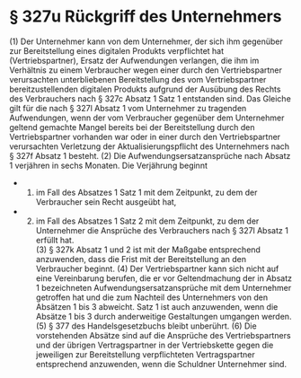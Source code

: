 # § 327u Rückgriff des Unternehmers
(1) Der Unternehmer kann von dem Unternehmer, der sich ihm gegenüber zur Bereitstellung eines digitalen Produkts verpflichtet hat (Vertriebspartner), Ersatz der Aufwendungen verlangen, die ihm im Verhältnis zu einem Verbraucher wegen einer durch den Vertriebspartner verursachten unterbliebenen Bereitstellung des vom Vertriebspartner bereitzustellenden digitalen Produkts aufgrund der Ausübung des Rechts des Verbrauchers nach § 327c Absatz 1 Satz 1 entstanden sind. Das Gleiche gilt für die nach § 327l Absatz 1 vom Unternehmer zu tragenden Aufwendungen, wenn der vom Verbraucher gegenüber dem Unternehmer geltend gemachte Mangel bereits bei der Bereitstellung durch den Vertriebspartner vorhanden war oder in einer durch den Vertriebspartner verursachten Verletzung der Aktualisierungspflicht des Unternehmers nach § 327f Absatz 1 besteht.
(2) Die Aufwendungsersatzansprüche nach Absatz 1 verjähren in sechs Monaten. Die Verjährung beginnt
* 1. im Fall des Absatzes 1 Satz 1 mit dem Zeitpunkt, zu dem der Verbraucher sein Recht ausgeübt hat,
* 2. im Fall des Absatzes 1 Satz 2 mit dem Zeitpunkt, zu dem der Unternehmer die Ansprüche des Verbrauchers nach § 327l Absatz 1 erfüllt hat.  
(3) § 327k Absatz 1 und 2 ist mit der Maßgabe entsprechend anzuwenden, dass die Frist mit der Bereitstellung an den Verbraucher beginnt.
(4) Der Vertriebspartner kann sich nicht auf eine Vereinbarung berufen, die er vor Geltendmachung der in Absatz 1 bezeichneten Aufwendungsersatzansprüche mit dem Unternehmer getroffen hat und die zum Nachteil des Unternehmers von den Absätzen 1 bis 3 abweicht. Satz 1 ist auch anzuwenden, wenn die Absätze 1 bis 3 durch anderweitige Gestaltungen umgangen werden.
(5) § 377 des Handelsgesetzbuchs bleibt unberührt.
(6) Die vorstehenden Absätze sind auf die Ansprüche des Vertriebspartners und der übrigen Vertragspartner in der Vertriebskette gegen die jeweiligen zur Bereitstellung verpflichteten Vertragspartner entsprechend anzuwenden, wenn die Schuldner Unternehmer sind.